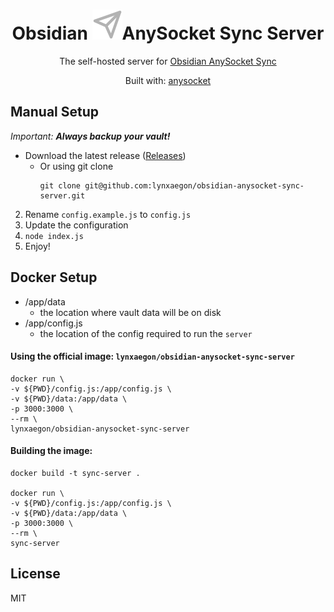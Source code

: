 <h1 align="center">Obsidian <img src="https://github.com/lynxaegon/obsidian-anysocket-sync/raw/master/icon.svg">AnySocket Sync Server</h1>
<p align="center">The self-hosted server for <a href="https://github.com/lynxaegon/obsidian-anysocket-sync">Obsidian AnySocket Sync</a> </p>
<p align="center">Built with: <a href="https://github.com/lynxaegon/anysocket">anysocket</a></p>

## Manual Setup
_Important: **Always backup your vault!**_

* Download the latest release ([Releases](https://github.com/lynxaegon/obsidian-anysocket-sync-server/releases))
  * Or using git clone
    ```
    git clone git@github.com:lynxaegon/obsidian-anysocket-sync-server.git
    ```
2. Rename `config.example.js` to `config.js`
3. Update the configuration
4. `node index.js`
5. Enjoy!


## Docker Setup
- /app/data
  - the location where vault data will be on disk
- /app/config.js
  - the location of the config required to run the `server`


#### Using the official image: `lynxaegon/obsidian-anysocket-sync-server`
```
docker run \
-v ${PWD}/config.js:/app/config.js \
-v ${PWD}/data:/app/data \
-p 3000:3000 \
--rm \
lynxaegon/obsidian-anysocket-sync-server
```


#### Building the image:
```
docker build -t sync-server .

docker run \
-v ${PWD}/config.js:/app/config.js \
-v ${PWD}/data:/app/data \
-p 3000:3000 \
--rm \
sync-server
```


## License

MIT
